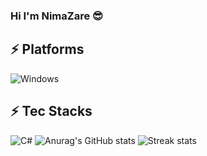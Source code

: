 ### Hi I'm NimaZare 😎

## ⚡ Platforms

![Windows](https://img.shields.io/badge/Windows-0078D6?style=for-the-badge&logo=windows&logoColor=white)

## ⚡ Tec Stacks

![C#](https://img.shields.io/badge/-C#-00599C?style=flat-square&logo=c)
![Anurag's GitHub stats](https://github-readme-stats-git-masterrstaa-rickstaa.vercel.app/api?username=NimaZare&theme=cobalt2&show_icons=true&card_width=495px)
![Streak stats](https://github-readme-streak-stats.herokuapp.com/?user=NimaZare&show_icons=true&theme=tokyonight)  

